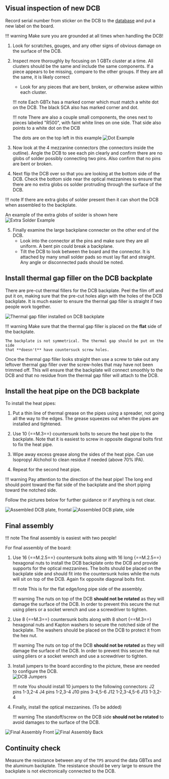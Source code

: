 ## Visual inspection of new DCB

Record serial number from sticker on the DCB to the 
[database](https://docs.google.com/spreadsheets/d/1KjXGhOFzi0SZPsozpKzxGjVtfr4kkS_Hv5EigUwKOj8/edit "Database")
and put a new label on the board.

!!! warning
	Make sure you are grounded at all times when handling the DCB!

1. Look for scratches, gouges, and any other signs of obvious damage on the 
   surface of the DCB.
   
2. Inspect more thoroughly by focusing on 1 GBTx cluster at a time. All clusters
   should be the same and include the same components. If a piece appears to be 
   missing, compare to the other groups. If they are all the same, it is likely 
   correct
	- Look for any pieces that are bent, broken, or otherwise askew within each
	  cluster.
	   
    !!! note
		Each GBTx has a marked corner which must match a white dot on the DCB. 
		The black SCA also has marked corner and dot.
		
	!!! note
		There are also a couple small components, the ones next to pieces 
		labeled "R500", with faint white lines on one side. That side also 
		points to a white dot on the DCB
	
	The dots are on the top left in this example
	![Dot Example](white_dot.jpg)


3. Now look at the 4 mezzanine connectors (the connectors inside the outline).
   Angle the DCB to see each pin clearly and confirm there are no globs of 
   solder possibly connecting two pins. Also confirm that no pins are bent or 
   broken.

4. Next flip the DCB over so that you are looking at the bottom side of the
   DCB. Check the bottom side near the optical mezzanines to ensure that there
   are no extra globs os solder protruding through the surface of the DCB.

  !!! note
    If there are extra globs of solder present then it can short the DCB
    when assembled to the backplate.

  An example of the extra globs of solder is shown here
  ![Extra Solder Example](extra_solder_DCB.jpg)

5. Finally examine the large backplane connecter on the other end of the DCB.
	- Look into the connector at the pins and make sure they are all uniform.
	  A bent pin could break a backplane.
	- Tilt the DCB to look between the board and the connector. It is attached
	  by many small solder pads so must lay flat and straight. Any angle or
	  disconnected pads should be noted.
   


## Install thermal gap filler on the DCB backplate
There are pre-cut thermal fillers for the DCB backplate. Peel the film off and
put it on, making sure that the pre-cut holes align with the holes of the DCB
backplate. It is much easier to ensure the thermal gap filler is straight if
two people work together.

![Thermal gap filler installed on DCB backplate](thermal_gap_filler_on_the_backplate.jpg)

!!! warning
    Make sure that the thermal gap filler is placed on the **flat** side of the
    backplate.

    The backplate is not symmetrical. The thermal gap should be put on the side
    that **doesn't** have countersuck screw holes.

Once the thermal gap filler looks straight then use a screw to take out any
leftover thermal gap filler over the screw-holes that may have not been trimmed
off. This will ensure that the backplate will connect smoothly to the DCB and
that no residue from the thermal gap filler will attach to the DCB.


## Install the heat pipe on the DCB backplate

To install the heat pipes:

1. Put a thin line of thermal grease on the pipes using a spreader, not going 
   all the way to the edges. The grease squeezes out when the pipes are 
   installed and tightened.

2. Use 10 {==M.3==} countersunk bolts to secure the heat pipe to the
   backplate. Note that it is easiest to screw in opposite diagonal bolts
   first to fix the heat pipe.
   
4. Wipe away excess grease along the sides of the heat pipe. Can use Isopropyl
   Alchohol to clean residue if needed (above 70% IPA).

3. Repeat for the second heat pipe.

!!! warning
    Pay attention to the direction of the heat pipe! The long end should point 
	toward the flat side of the backplate and the short piping toward the 
	notched side.

Follow the pictures below for further guidance or if anything is not clear.

![Assembled DCB plate, frontal](assembled_dcb_backplate_front.jpg)
![Assembled DCB plate, side](assembled_dcb_backplate_side.jpg)


## Final assembly

!!! note
    The final assembly is easiest with two people!

For final assembly of the board:

1. Use 16 {==M.2.5==} countersunk bolts along with 16 long {==M.2.5==}
   hexagonal nuts to install the DCB backplate onto the DCB and provide 
   supports for the optical mezzanines. The bolts should be placed on the 
   backplate side and should fit into the countersunk holes while the nuts will
   sit on top of the DCB. Again fix opposite diagonal bolts first.
   
    !!! note
		This is for the flat edge/long pipe side of the assembly.

    !!! warning
        The nuts on top of the DCB **should not be rotated** as they will
        damage the surface of the DCB. In order to prevent this secure the nut 
		using pliers or a socket wrench and use a screwdriver to tighten.

2. Use 8 {==M.3==} countersunk bolts along with 8 short {==M.3==} hexagonal nuts
   and Kapton washers to secure the notched side of the backplate. The washers 
   should be placed on the DCB to protect it from the hex nut.

    !!! warning
        The nuts on top of the DCB **should not be rotated** as they will
        damage the surface of the DCB. In order to prevent this secure the nut 
		using pliers or a socket wrench and use a screwdriver to tighten.
		
3. Install jumpers to the board according to the picture, these are needed to configure the DCB.	
 	![DCB Jumpers](DCB_Jumpers.JPEG)
 
 	!!! note 
	You should install 10 jumpers to the following connectors: 
	J2 pins 1-3,2-4
	J4 pins 1-2,3-4
	J10 pins 3-4,5-6
	J12 1-2,3-4,5-6
	J13 1-3,2-4

4. Finally, install the optical mezzanines. (To be added)

    !!! warning
        The standoff/screw on the DCB side **should not be rotated** to avoid
        damages to the surface of the DCB.

![Final Assembly Front](New_DCB_mechanics_5.jpg)
![Final Assembly Back](New_DCB_mechanics_6.jpg)



## Continuity check

Measure the resistance between any of the `TP5` around the data GBTxs and the
aluminum backplate. The resistance should be very large to ensure the backplate
is not electronically connected to the DCB.
